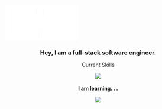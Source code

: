 <div style="display: flex">
<div align=center>
<img src="V4-(White).png" style="width: 200px" /> 
</div>
</div>
<div align=center>
  <h1 style="font-size: 16px">Hey, I am a full-stack software engineer.</h1>
  <p>Current Skills</p>
<img src="https://skills.thijs.gg/icons?i=html,css,js,git,react,nodejs,express,mongodb,figma"/>
  <p style="font-weight: bold">I am learning. . . </P>
  <img src="https://skills.thijs.gg/icons?i=tailwind,ts,nextjs,"/>
</div>

<!--
**xhundo/xhundo** is a ✨ _special_ ✨ repository because its `README.md` (this file) appears on your GitHub profile.

Here are some ideas to get you started:

- 🔭 I’m currently working on ...
- 🌱 I’m currently learning ...
- 👯 I’m looking to collaborate on ...
- 🤔 I’m looking for help with ...
- 💬 Ask me about ...
- 📫 How to reach me: ...
- 😄 Pronouns: ...
- ⚡ Fun fact: ...
-->
